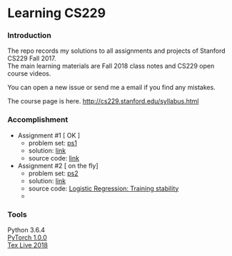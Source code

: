 # Learning CS229

### Introduction
The repo records my solutions to all assignments and projects of Stanford CS229 Fall 2017. <br>
The main learning materials are Fall 2018 class notes and CS229 open course videos.

You can open a new issue or send me a email if you find any mistakes.

The course page is here. http://cs229.stanford.edu/syllabus.html

### Accomplishment 
- Assignment #1 [ OK ]
  - problem set: [ps1](https://github.com/LFhase/CS229/blob/master/Assignments/Assignment1/ps1.pdf)
  - solution: [link](https://github.com/LFhase/CS229/blob/master/Assignments/Assignment1/assig1.pdf)
  - source code: [link](https://github.com/LFhase/CS229/blob/master/Assignments/Assignment1/assig1.py)
- Assignment #2 [ on the fly]
  - problem set: [ps2](https://github.com/LFhase/CS229/blob/master/Assignments/Assignment2/ps2.pdf)
  - solution: [link](https://github.com/LFhase/CS229/blob/master/Assignments/Assignment2/assignment2.pdf)
  - source code: [Logistic Regression: Training stability](https://github.com/LFhase/CS229/blob/master/Assignments/Assignment2/Q1/lr_debug.py)
  - 

### Tools
Python 3.6.4 <br>
[PyTorch 1.0.0](https://pytorch.org) <br>
[Tex Live 2018](http://www.tug.org/texlive/windows.html)
